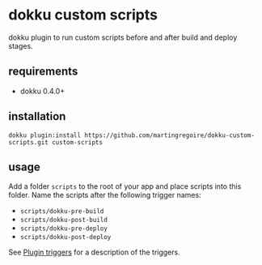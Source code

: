 # dokku custom scripts
dokku plugin to run custom scripts before and after build and deploy stages.

## requirements
- dokku 0.4.0+

## installation
```shell
dokku plugin:install https://github.com/martingregoire/dokku-custom-scripts.git custom-scripts
```

## usage
Add a folder `scripts` to the root of your app and place scripts into this folder. Name the scripts after the following trigger names:
- `scripts/dokku-pre-build`
- `scripts/dokku-post-build`
- `scripts/dokku-pre-deploy`
- `scripts/dokku-post-deploy`

See [Plugin triggers](http://progrium.viewdocs.io/dokku/development/plugin-triggers/) for a description of the triggers.
